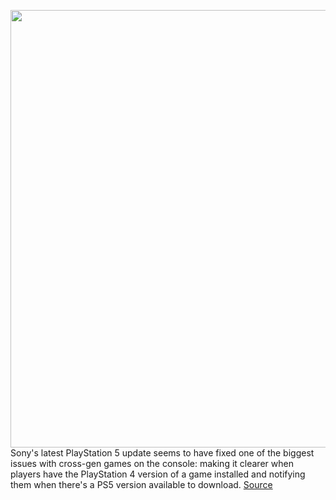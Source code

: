 <img src='https://cdn.vox-cdn.com/thumbor/UXPjz2-gIBOut8JzIlPi5H0e8q8=/0x0:3840x2160/1200x800/filters:focal(1613x773:2227x1387)/cdn.vox-cdn.com/uploads/chorus_image/image/68565897/Ep1fFYOXcAArC6F.0.jpeg' width='700px' /><br/>
Sony's latest PlayStation 5 update seems to have fixed one of the biggest issues with cross-gen games on the console: making it clearer when players have the PlayStation 4 version of a game installed and notifying them when there's a PS5 version available to download.
<a href='https://www.theverge.com/2020/12/22/22194995/sony-ps5-update-cross-gen-playstation-5-ps4-notification'> Source <a/>